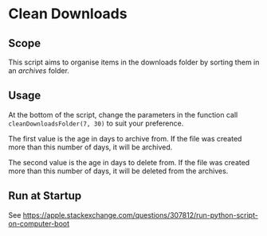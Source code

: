 # Clean Downloads

## Scope

This script aims to organise items in the downloads folder by sorting them in an _archives_ folder.

## Usage

At the bottom of the script, change the parameters in the function call `cleanDownloadsFolder(7, 30)` to suit your preference.

The first value is the age in days to archive from. If the file was created more than this number of days, it will be archived.

The second value is the age in days to delete from. If the file was created more than this number of days, it will be deleted from the archives.

## Run at Startup

See https://apple.stackexchange.com/questions/307812/run-python-script-on-computer-boot